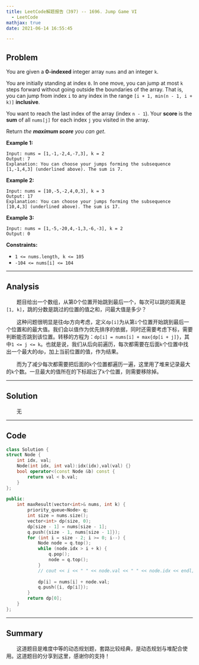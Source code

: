 ```yaml
---
title: LeetCode解题报告（397) -- 1696. Jump Game VI
  - LeetCode
mathjax: true
date: 2021-06-14 16:55:45

---
```


## Problem

You are given a **0-indexed** integer array `nums` and an integer `k`.

You are initially standing at index `0`. In one move, you can jump at most `k` steps forward without going outside the boundaries of the array. That is, you can jump from index `i` to any index in the range `[i + 1, min(n - 1, i + k)]` **inclusive**.

You want to reach the last index of the array (index `n - 1`). Your **score** is the **sum** of all `nums[j]` for each index `j` you visited in the array.

Return *the **maximum score** you can get*.

<!-- more -->

**Example 1:**

```
Input: nums = [1,-1,-2,4,-7,3], k = 2
Output: 7
Explanation: You can choose your jumps forming the subsequence [1,-1,4,3] (underlined above). The sum is 7.
```

**Example 2:**

```
Input: nums = [10,-5,-2,4,0,3], k = 3
Output: 17
Explanation: You can choose your jumps forming the subsequence [10,4,3] (underlined above). The sum is 17.
```

**Example 3:**

```
Input: nums = [1,-5,-20,4,-1,3,-6,-3], k = 2
Output: 0
```



**Constraints:**

- `1 <= nums.length, k <= 105`
- `-104 <= nums[i] <= 104`

------

## Analysis

&emsp;&emsp;题目给出一个数组，从第0个位置开始跳到最后一个，每次可以跳的距离是`[1, k]`，跳的分数是跳过的位置的值之和，问最大值是多少？

&emsp;&emsp;这种问题很明显是往dp方向考虑，定义`dp[i]`为从第`i`个位置开始跳到最后一个位置和的最大值。我们会以值作为优先排序的依据，同时还需要考虑下标，需要判断能否跳到该位置。转移的方程为：`dp[i] = nums[i] + max{dp[i + j]}`，其中`1 <= j <= k`。也就是说，我们从后向前遍历，每次都需要在后面`k`个位置中找出一个最大的dp，加上当前位置的值，作为结果。

&emsp;&emsp;而为了减少每次都需要把后面的`k`个位置都遍历一遍，这里用了堆来记录最大的`k`个数。一旦最大的值所在的下标超出了`k`个位置，则需要移除掉。

------

## Solution

&emsp;&emsp;无

------

## Code

```c++
class Solution {
struct Node {
    int idx, val;
    Node(int idx, int val):idx(idx),val(val) {}
    bool operator<(const Node &b) const {
        return val < b.val;
    }
};
    
public:
    int maxResult(vector<int>& nums, int k) {
        priority_queue<Node> q;
        int size = nums.size();
        vector<int> dp(size, 0);
        dp[size - 1] = nums[size - 1];
        q.push({size - 1, nums[size - 1]});
        for (int i = size - 2; i >= 0; i--) {
            Node node = q.top();
            while (node.idx > i + k) {
                q.pop();
                node = q.top();
            }
            // cout << i << " " << node.val << " " << node.idx << endl;
            
            dp[i] = nums[i] + node.val;
            q.push({i, dp[i]});
        }
        return dp[0];
    }
};
```

------

## Summary

&emsp;&emsp;这道题目是难度中等的动态规划题，套路比较经典，是动态规划与堆配合使用。这道题目的分享到这里，感谢你的支持！
